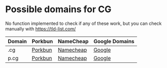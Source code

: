 # Possible domains for CG

No function implemented to check if any of these work, but you can check manually with https://tld-list.com/

| Domain | Porkbun | NameCheap | Google Domains |
|---|---|---|---|
| .cg | [Porkbun](https://porkbun.com/checkout/search?prb=e814663da1&tlds=&idnLanguage=&search=search&q=.cg) | [Namecheap](https://www.namecheap.com/domains/registration/results/?domain=.cg) | [Google](https://domains.google.com/registrar/search?searchTerm=.cg) |
| p.cg | [Porkbun](https://porkbun.com/checkout/search?prb=e814663da1&tlds=&idnLanguage=&search=search&q=p.cg) | [Namecheap](https://www.namecheap.com/domains/registration/results/?domain=p.cg) | [Google](https://domains.google.com/registrar/search?searchTerm=p.cg) |
